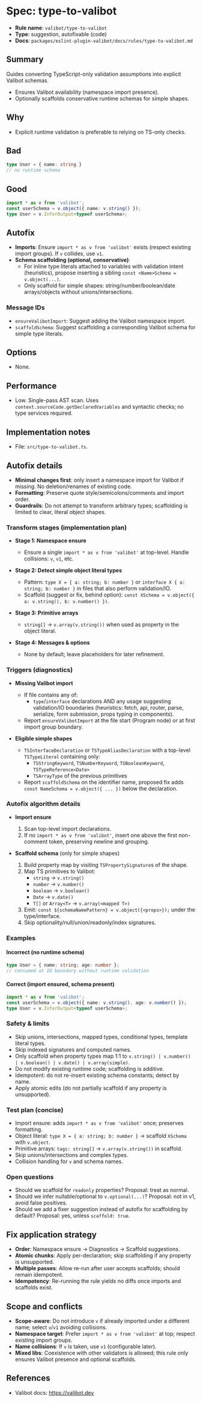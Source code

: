 # Spec: type-to-valibot

- __Rule name__: `valibot/type-to-valibot`
- __Type__: suggestion, autofixable (code)
- __Docs__: `packages/eslint-plugin-valibot/docs/rules/type-to-valibot.md`

## Summary

Guides converting TypeScript-only validation assumptions into explicit Valibot schemas.

- Ensures Valibot availability (namespace import presence).
- Optionally scaffolds conservative runtime schemas for simple shapes.

## Why

- Explicit runtime validation is preferable to relying on TS-only checks.

## Bad

```ts
type User = { name: string }
// no runtime schema
```

## Good

```ts
import * as v from 'valibot';
const userSchema = v.object({ name: v.string() });
type User = v.InferOutput<typeof userSchema>;
```

## Autofix

- __Imports__: Ensure `import * as v from 'valibot'` exists (respect existing import groups). If `v` collides, use `v1`.
- __Schema scaffolding (optional, conservative)__:
  - For inline type literals attached to variables with validation intent (heuristics), propose inserting a sibling `const <Name>Schema = v.object(...)`.
  - Only scaffold for simple shapes: string/number/boolean/date arrays/objects without unions/intersections.

### Message IDs

- `ensureValibotImport`: Suggest adding the Valibot namespace import.
- `scaffoldSchema`: Suggest scaffolding a corresponding Valibot schema for simple type literals.

## Options

- None.

## Performance

- Low. Single-pass AST scan. Uses `context.sourceCode.getDeclaredVariables` and syntactic checks; no type services required.

## Implementation notes

- File: `src/type-to-valibot.ts`.

## Autofix details

- __Minimal changes first__: only insert a namespace import for Valibot if missing. No deletion/renames of existing code.
- __Formatting__: Preserve quote style/semicolons/comments and import order.
- __Guardrails__: Do not attempt to transform arbitrary types; scaffolding is limited to clear, literal object shapes.

### Transform stages (implementation plan)

- __Stage 1: Namespace ensure__
  - Ensure a single `import * as v from 'valibot'` at top-level. Handle collisions: `v`, `v1`, etc.

- __Stage 2: Detect simple object literal types__
  - Pattern: `type X = { a: string; b: number }` or `interface X { a: string; b: number }` in files that also perform validation/IO.
  - Scaffold (suggest or fix, behind option): `const XSchema = v.object({ a: v.string(), b: v.number() })`.

- __Stage 3: Primitive arrays__
  - `string[]` → `v.array(v.string())` when used as property in the object literal.

- __Stage 4: Messages & options__
  - None by default; leave placeholders for later refinement.

### Triggers (diagnostics)

- __Missing Valibot import__
  - If file contains any of:
    - `type`/`interface` declarations AND any usage suggesting validation/IO boundaries (heuristics: fetch, api, router, parse, serialize, form submission, props typing in components).
  - Report `ensureValibotImport` at the file start (Program node) or at first import group boundary.

- __Eligible simple shapes__
  - `TSInterfaceDeclaration` or `TSTypeAliasDeclaration` with a top-level `TSTypeLiteral` containing only:
    - `TSStringKeyword`, `TSNumberKeyword`, `TSBooleanKeyword`, `TSTypeReference<Date>`
    - `TSArrayType` of the previous primitives
  - Report `scaffoldSchema` on the identifier name, proposed fix adds `const NameSchema = v.object({ ... })` below the declaration.

### Autofix algorithm details

- __Import ensure__
  1. Scan top-level import declarations.
  2. If no `import * as v from 'valibot'`, insert one above the first non-comment token, preserving newline and grouping.

- __Scaffold schema__ (only for simple shapes)
  1. Build property map by visiting `TSPropertySignature`s of the shape.
  2. Map TS primitives to Valibot:
     - `string` → `v.string()`
     - `number` → `v.number()`
     - `boolean` → `v.boolean()`
     - `Date` → `v.date()`
     - `T[]` or `Array<T>` → `v.array(<mapped T>)`
  3. Emit: `const ${schemaNamePattern} = v.object({<props>});` under the type/interface.
  4. Skip optionality/null/union/readonly/index signatures.

### Examples

#### Incorrect (no runtime schema)

```ts
type User = { name: string; age: number };
// consumed at IO boundary without runtime validation
```

#### Correct (import ensured, schema present)

```ts
import * as v from 'valibot';
const userSchema = v.object({ name: v.string(), age: v.number() });
type User = v.InferOutput<typeof userSchema>;
```

### Safety & limits

- Skip unions, intersections, mapped types, conditional types, template literal types.
- Skip indexed signatures and computed names.
- Only scaffold when property types map 1:1 to `v.string() | v.number() | v.boolean() | v.date() | v.array(simple)`.
- Do not modify existing runtime code; scaffolding is additive.
- Idempotent: do not re-insert existing schema constants; detect by name.
- Apply atomic edits (do not partially scaffold if any property is unsupported).

### Test plan (concise)

- Import ensure: adds `import * as v from 'valibot'` once; preserves formatting.
- Object literal: `type X = { a: string; b: number }` → scaffold `XSchema` with `v.object`.
- Primitive arrays: `tags: string[]` → `v.array(v.string())` in scaffold.
- Skip unions/intersections and complex types.
- Collision handling for `v` and schema names.

### Open questions

- Should we scaffold for `readonly` properties? Proposal: treat as normal.
- Should we infer nullable/optional to `v.optional(...)`? Proposal: not in v1, avoid false positives.
- Should we add a fixer suggestion instead of autofix for scaffolding by default? Proposal: yes, unless `scaffold: true`.

## Fix application strategy

- __Order__: Namespace ensure → Diagnostics → Scaffold suggestions.
- __Atomic chunks__: Apply per-declaration; skip scaffolding if any property is unsupported.
- __Multiple passes__: Allow re-run after user accepts scaffolds; should remain idempotent.
- __Idempotency__: Re-running the rule yields no diffs once imports and scaffolds exist.

## Scope and conflicts

- __Scope-aware__: Do not introduce `v` if already imported under a different name; select `v`/`v1` avoiding collisions.
- __Namespace target__: Prefer `import * as v from 'valibot'` at top; respect existing import groups.
- __Name collisions__: If `v` is taken, use `v1` (configurable later).
- __Mixed libs__: Coexistence with other validators is allowed; this rule only ensures Valibot presence and optional scaffolds.

## References

- Valibot docs: https://valibot.dev

